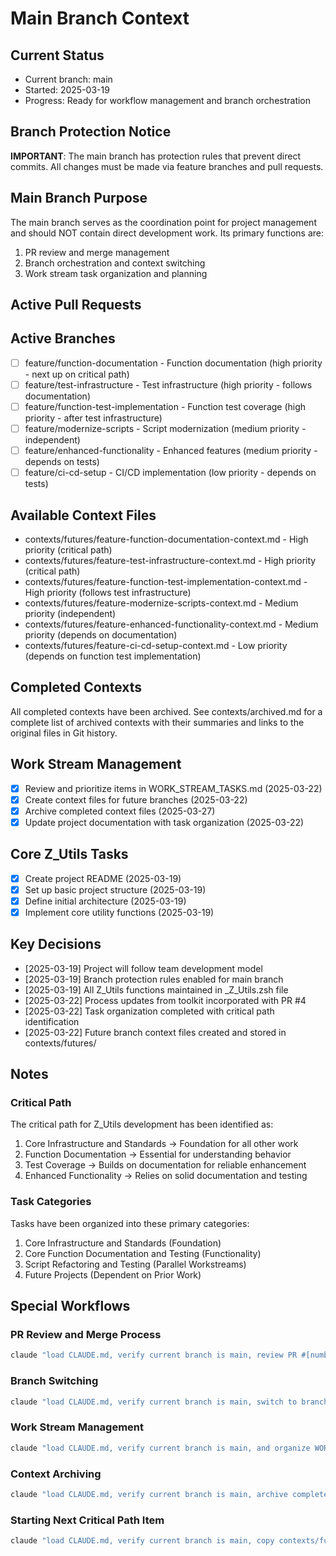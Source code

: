 # Main Branch Context

## Current Status
- Current branch: main
- Started: 2025-03-19
- Progress: Ready for workflow management and branch orchestration

## Branch Protection Notice
**IMPORTANT**: The main branch has protection rules that prevent direct commits. All changes must be made via feature branches and pull requests.

## Main Branch Purpose
The main branch serves as the coordination point for project management and should NOT contain direct development work. Its primary functions are:

1. PR review and merge management
2. Branch orchestration and context switching
3. Work stream task organization and planning

## Active Pull Requests
<!-- List active PRs that need review/merge attention -->
<!-- No active PRs at this time -->

## Active Branches
<!-- List active branches with their status -->
- [ ] feature/function-documentation - Function documentation (high priority - next up on critical path)
- [ ] feature/test-infrastructure - Test infrastructure (high priority - follows documentation)
- [ ] feature/function-test-implementation - Function test coverage (high priority - after test infrastructure)
- [ ] feature/modernize-scripts - Script modernization (medium priority - independent)
- [ ] feature/enhanced-functionality - Enhanced features (medium priority - depends on tests)
- [ ] feature/ci-cd-setup - CI/CD implementation (low priority - depends on tests)

## Available Context Files
<!-- List context files without branches that can be started -->
- contexts/futures/feature-function-documentation-context.md - High priority (critical path)
- contexts/futures/feature-test-infrastructure-context.md - High priority (critical path)
- contexts/futures/feature-function-test-implementation-context.md - High priority (follows test infrastructure)
- contexts/futures/feature-modernize-scripts-context.md - Medium priority (independent)
- contexts/futures/feature-enhanced-functionality-context.md - Medium priority (depends on documentation)
- contexts/futures/feature-ci-cd-setup-context.md - Low priority (depends on function test implementation)

## Completed Contexts
<!-- All completed contexts have been archived to contexts/archived.md -->
All completed contexts have been archived. See contexts/archived.md for a complete list of archived contexts with their summaries and links to the original files in Git history.

## Work Stream Management
- [x] Review and prioritize items in WORK_STREAM_TASKS.md (2025-03-22)
- [x] Create context files for future branches (2025-03-22)
- [x] Archive completed context files (2025-03-27)
- [x] Update project documentation with task organization (2025-03-22)

## Core Z_Utils Tasks
- [x] Create project README (2025-03-19)
- [x] Set up basic project structure (2025-03-19)
- [x] Define initial architecture (2025-03-19)
- [x] Implement core utility functions (2025-03-19)

<!-- Task format: 
- [ ] Not started
- [~] In progress (with start date in YYYY-MM-DD format)
- [x] Completed (with completion date in YYYY-MM-DD format)
-->

## Key Decisions
- [2025-03-19] Project will follow team development model
- [2025-03-19] Branch protection rules enabled for main branch
- [2025-03-19] All Z_Utils functions maintained in _Z_Utils.zsh file
- [2025-03-22] Process updates from toolkit incorporated with PR #4
- [2025-03-22] Task organization completed with critical path identification
- [2025-03-22] Future branch context files created and stored in contexts/futures/

## Notes
### Critical Path
The critical path for Z_Utils development has been identified as:
1. Core Infrastructure and Standards → Foundation for all other work
2. Function Documentation → Essential for understanding behavior
3. Test Coverage → Builds on documentation for reliable enhancement
4. Enhanced Functionality → Relies on solid documentation and testing

### Task Categories
Tasks have been organized into these primary categories:
1. Core Infrastructure and Standards (Foundation)
2. Core Function Documentation and Testing (Functionality)
3. Script Refactoring and Testing (Parallel Workstreams)
4. Future Projects (Dependent on Prior Work)

## Special Workflows

### PR Review and Merge Process
```bash
claude "load CLAUDE.md, verify current branch is main, review PR #[number], and merge if approved"
```

### Branch Switching
```bash
claude "load CLAUDE.md, verify current branch is main, switch to branch [branch-name], and continue work"
```

### Work Stream Management
```bash
claude "load CLAUDE.md, verify current branch is main, and organize WORK_STREAM_TASKS.md"
```

### Context Archiving
```bash
claude "load CLAUDE.md, verify current branch is main, archive completed context [context-name], and update documentation"
```

### Starting Next Critical Path Item
```bash
claude "load CLAUDE.md, verify current branch is main, copy contexts/futures/feature-function-documentation-context.md to contexts/, create branch feature/function-documentation, and begin working on function documentation"
```